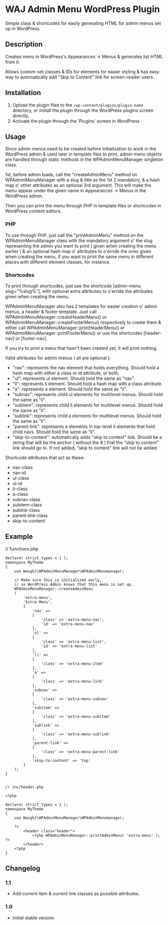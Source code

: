 WAJ Admin Menu WordPress Plugin
=========================

Simple class & shortcodes for easily generating HTML for admin menus set up in WordPress.

## Description

Creates menu in WordPress's Appearances -> Menus & generates list HTML from it.

Allows custom-set classes & IDs for elements for easier styling & has easy way to automatically add "Skip to Content" link for screen-reader users.


## Installation

1. Upload the plugin files to the `/wp-content/plugins/plugin-name` directory, or install the plugin through the WordPress plugins screen directly.
2. Activate the plugin through the 'Plugins' screen in WordPress


## Usage

Since admin menus need to be created before initialization to work in the WordPress admin & used later in template files to print, admin menu objects are handled through static methods in the WPAdminMenuManager singleton class.

1st, before admin loads, call the "createAdminMenu" method on WPAdminMenuManager with a slug & title as the 1st 2 mandatory, & a hash map o' other attributes as an optional 3rd argument. This will make the menu appear under the given name in Appearances -> Menus in the WordPress admin.

Then you can print the menu through PHP in template files or shortcodes in WordPress content editors.

### PHP

To use through PHP, just call the "printAdminMenu" method on the WPAdminMenuManager class with the mandatory argument o' the slug representing the admin you want to print ( given when creating the menu earlier ) & an optional hash map o' attributes to o'erride the ones given when creating the menu, if you want to print the same menu in different places with different element classes, for instance.

### Shortcodes

To print through shortcodes, just use the shortcode [admin-menu slug="%slug%"], with optional extra attributes to o'erride the attributes given when creating the menu.

WPAdminMenuManager also has 2 templates for easier creation o' admin menus, a header & footer template. Just call WPAdminMenuManager::createHeaderMenu() or WPAdminMenuManager::createFooterMenu() respectively to create them & either call WPAdminMenuManager::printHeaderMenu() or WPAdminMenuManager::printFooterMenu() or use the shortcodes [header-nav] or [footer-nav].

If you try to print a menu that hasn't been created yet, it will print nothing.

Valid attributes for admin menus ( all are optional ):

* "nav": represents the nav element that holds everything. Should hold a hash map with either a class or id attribute, or both.
* "ul": represents ul element. Should hold the same as "nav".
* "li": represents li element. Should hold a hash map with a class attribute.
* "a": represents a element. Should hold the same as "li".
* "subnav": represents child ul elements for multilevel menus. Should hold the same as "li".
* "subitem": represents child li elements for multilevel menus. Should hold the same as "li".
* "sublink": represents child a elements for multilevel menus. Should hold the same as "li".
* "parent-link": represents a elements in top-level li elements that hold child navs. Should hold the same as "li".
* "skip-to-content": automatically adds "skip to content" link. Should be a string that will be the anchor ( without the # ) that the "skip to content" link should go to. If not added, "skip to content" link will not be added.

Shortcode attributes that act as these:

* nav-class
* nav-id
* ul-class
* ul-id
* li-class
* a-class
* subnav-class
* subitem-class
* sublink-class
* parent-link-class
* skip-to-content


## Example

// functions.php

	declare( strict_types = 1 );
	namespace MyTheme
	{
		use WaughJ\WPAdminMenuManager\WPAdminMenumanager;

		// Make sure this is initialized early,
		// so WordPress Admin knows that this menu is set up.
		WPAdminMenuManager::createAdminMenu
		(
			'extra-menu',
			'Extra Menu',
			[
				'nav' =>
				[
					'class' => 'extra-menu-nav',
					'id' => 'extra-menu-nav'
				],
				'ul' =>
				[
					'class' => 'extra-menu-list',
					'id' => 'extra-menu-list'
				],
				'li' =>
				[
					'class' => 'extra-menu-item'
				],
				'a' =>
				[
					'class' => 'extra-menu-link'
				],
				'subnav' =>
				[
					'class' => 'extra-menu-subnav'
				],
				'subitem' =>
				[
					'class' => 'extra-menu-subitem'
				],
				'sublink' =>
				[
					'class' => 'extra-menu-sublink'
				],
				'parent-link' =>
				[
					'class' => 'extra-menu-parent-link'
				],
				'skip-to-content' => 'top'
			]
		);
	}


	// inc/header.php

	<?php

	declare( strict_types = 1 );
	namespace MyTheme
	{
		use WaughJ\WPAdminMenuManager\WPAdminMenumanager;

		?>
			<header class="header">
				<?php WPAdminMenuManager::printAdminMenu( 'extra-menu' ); ?>
			</header>
		<?php
	}


## Changelog

### 1.1
* Add current item & current link classes as possible attributes.

### 1.0
* Initial stable version.
